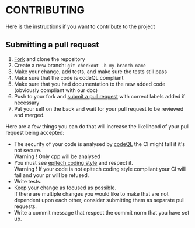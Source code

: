 [fork]: https://github.com/KitetsuK/TemplateC-Cpp/fork
[pr]: https://github.com/KitetsuK/TemplateC-Cpp/compare
[style]: https://intra.epitech.eu/file/Public/technical-documentations/C/epitech_c_coding_style.pdf
[doc-codeQL]: https://docs.github.com/en/code-security/code-scanning/using-codeql-code-scanning-with-your-existing-ci-system/about-codeql-code-scanning-in-your-ci-system

# CONTRIBUTING

Here is the instructions if you want to contribute to the project

## Submitting a pull request

1. [Fork][fork] and clone the repository
2. Create a new branch: `git checkout -b my-branch-name`
3. Make your change, add tests, and make sure the tests still pass
4. Make sure that the code is codeQL compliant
5. Make sure that you had documentation to the new added code (obviously compliant with our doc)
6. Push to your fork and [submit a pull request][pr] with correct labels added if necessary
7. Pat your self on the back and wait for your pull request to be reviewed and merged.

Here are a few things you can do that will increase the likelihood of your pull request being accepted:

- The security of your code is analysed by [codeQL][doc-codeQL] the CI might fail if it's not secure.  
  Warning ! Only cpp will be analysed
- You must see [epitech coding style][style] and respect it.  
  Warning ! If your code is not epitech coding style compliant your CI will fail and your pr will be refused.
- Write tests.
- Keep your change as focused as possible.  
  If there are multiple changes you would like to make that are not dependent upon each other, consider submitting them as separate pull requests.
- Write a commit message that respect the commit norm that you have set up.
